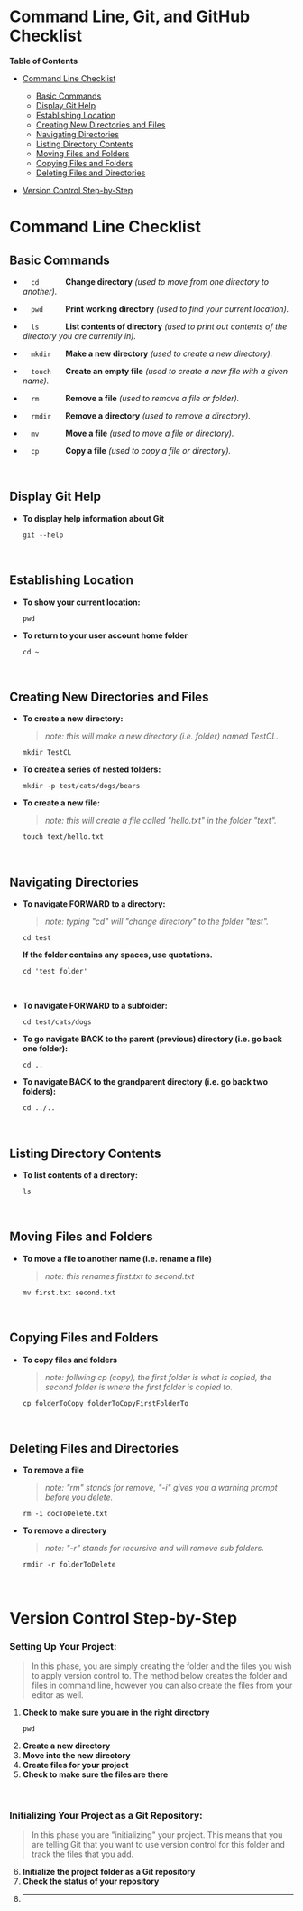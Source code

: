 # Command Line, Git, and GitHub Checklist

**Table of Contents**

* [Command Line Checklist](#Command-Line-Checklist)
   * [Basic Commands](#Basic-Commands)
   * [Display Git Help](#Display-Git-Help)
   * [Establishing Location](#Establishing-Location)
   * [Creating New Directories and Files](#Creating-New-Directories-and-Files)
   * [Navigating Directories](#Navigating-Directories)
   * [Listing Directory Contents](#Listing-Directory-Contents)
   * [Moving Files and Folders](#Moving-Files-and-Folders)
   * [Copying Files and Folders](#Copying-Files-and-Folders)
   * [Deleting Files and Directories](#Deleting-Files-and-Directories)

* [Version Control Step-by-Step](#Version-Control-Step-by-Step)

   


# Command Line Checklist

## Basic Commands
* ```   cd       ``` **Change directory** *(used to move from one directory to another).*

* ```   pwd      ``` **Print working directory** *(used to find your current location).*

* ```   ls       ``` **List contents of directory** *(used to print out contents of the directory you are currently in).*

* ```   mkdir    ``` **Make a new directory** *(used to create a new directory).*

* ```   touch    ``` **Create an empty file** *(used to create a new file with a given name).*

* ```   rm       ``` **Remove a file** *(used to remove a file or folder).*

* ```   rmdir    ``` **Remove a directory** *(used to remove a directory).*

* ```   mv       ``` **Move a file** *(used to move a file or directory).*

* ```   cp       ``` **Copy a file** *(used to copy a file or directory).*

<br>

## Display Git Help
* **To display help information about Git**
   ``` 
   git --help
   ```
 <br> 
 
## Establishing Location

* **To show your current location:** 
   ```   
   pwd  
   ```
   
* **To return to your user account home folder**
   ``` 
   cd ~ 
   ```
 <br>
 
## Creating New Directories and Files

* **To create a new directory:**
    > *note: this will make a new directory (i.e. folder) named TestCL.*
   ```
   mkdir TestCL
   ``` 

* **To create a series of nested folders:**
     ``` 
     mkdir -p test/cats/dogs/bears 
     ```

* **To create a new file:**
    > *note: this will create a file called "hello.txt" in the folder "text".*
    ```
    touch text/hello.txt
    ``` 
<br>

## Navigating Directories 

* **To navigate FORWARD to a directory:**
    > *note: typing "cd" will "change directory" to the folder "test".*
     ``` 
     cd test 
     ``` 
     
   **If the folder contains any spaces, use quotations.**
     ``` 
     cd 'test folder' 
     ```

<br>

* **To navigate FORWARD to a subfolder:** 
     ``` 
     cd test/cats/dogs
     ```

* **To go navigate BACK to the parent (previous) directory (i.e. go back one folder):** 
     ``` 
     cd .. 
     ```
    
* **To navigate BACK to the grandparent directory (i.e. go back two folders):**
     ``` 
     cd ../.. 
     ```

<br>

## Listing Directory Contents

* **To list contents of a directory:**
     ``` 
     ls 
     ```

<br>

## Moving Files and Folders

* **To move a file to another name (i.e. rename a file)**
    > *note: this renames first.txt to second.txt*
     ``` 
     mv first.txt second.txt 
     ``` 
<br>

## Copying Files and Folders

* **To copy files and folders**
    > *note: follwing cp (copy), the first folder is what is copied, the second folder is where the first folder is copied to.*
    ```
    cp folderToCopy folderToCopyFirstFolderTo
    ```


<br>

## Deleting Files and Directories 
  
* **To remove a file**
    > *note: "rm" stands for remove, "-i" gives you a warning prompt before you delete.*
    ```
    rm -i docToDelete.txt 
    ``` 
    
* **To remove a directory**
    > *note: "-r" stands for recursive and will remove sub folders.*
    ``` 
    rmdir -r folderToDelete 
    ``` 

<br>

# Version Control Step-by-Step

### Setting Up Your Project:
   > In this phase, you are simply creating the folder and the files you wish to apply version control to.
   > The method below creates the folder and files in command line, however you can also create the files from your editor as well.
   
1. **Check to make sure you are in the right directory**
    ```
    pwd
    ```
2. **Create a new directory**
3. **Move into the new directory**
4. **Create files for your project**
5. **Check to make sure the files are there**

<br>

### Initializing Your Project as a Git Repository:
   > In this phase you are "initializing" your project.  This means that you are telling Git that you want to use version control for this folder and track the files that you add.       

6. **Initialize the project folder as a Git repository**
7. **Check the status of your repository**
8. ****

    




